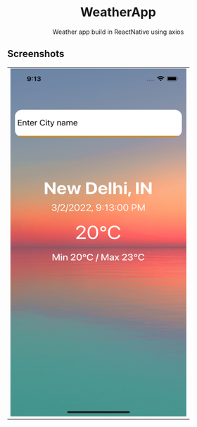
<div align="center">
        
# WeatherApp
Weather app build in ReactNative using axios

</div>

## Screenshots
<table>
        <tr>
          <td><img src = "https://github.com/dhanajitkapali/myDigitalAssets/blob/master/reactNativeWeatherApp.png" height="790" width="400" ></td>
        </tr>
</table>    



